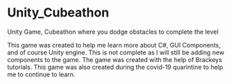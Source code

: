 # Unity_Cubeathon
Unity Game, Cubeathon where you dodge obstacles to complete the level

This game was created to help me learn more about C#, GUI Components, and of course Unity engine. This is not complete as I will still be adding new components to the game.
The game was created with the help of Brackeys tutorials.
This game was also created during the covid-19 quarintine to help me to continue to learn.
